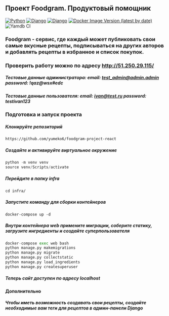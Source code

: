 ## Проект Foodgram. Продуктовый помощник

[![Python](https://img.shields.io/badge/-Python_3.7.9-464646??style=flat-square&logo=Python)](https://www.python.org/downloads/)
[![Django](https://img.shields.io/badge/-Django-464646??style=flat-square&logo=Django)](https://www.djangoproject.com/)
[![Django](https://img.shields.io/badge/-Django_rest_framework_3.12.4-464646??style=flat-square&logo=Django)](https://www.django-rest-framework.org)
[![Docker Image Version (latest by date)](https://img.shields.io/docker/v/yumeko1/foodgram-backend?label=docker&logo=docker)](https://hub.docker.com/r/yumeko1/foodgram-backend/tags)
![Yamdb CI](https://github.com/yumeko6/foodgram-project-react/actions/workflows/foodgram_workflow.yml/badge.svg)

### Foodgram - сервис, где каждый может публиковать свои самые вкусные рецепты, подписываться на других авторов и добавлять рецепты в избранное и список покупок.

### Проверить работу можно по адресу http://51.250.29.115/

##### Тестовые данные администратора: email: test_admin@admin.admin password: !qaz@wsx#edc
##### Тестовые данные пользователя: email: ivan@test.ru password: testivan123



### Подготовка и запуск проекта

##### Клонируйте репозиторий
`https://github.com/yumeko6/foodgram-project-react`

##### Создайте и активируйте виртуальное окружение
```python
python -m venv venv
source venv/Scripts/activate
```

##### Перейдите в папку infra
`cd infra/`

##### Запустите команду для сборки контейнеров
`docker-compose up -d`

##### Внутри контейнера web примените миграции, соберите статику, загрузите ингредиенты и создайте суперпользователя
```python
docker-compose exec web bash
python manage.py makemigrations
python manage.py migrate
python manage.py collectstatic
python manage.py load_ingredients
python manage.py createsuperuser
```
##### Теперь сайт доступен по адресу localhost
#### Дополнительно
##### Чтобы иметь возможность создавать свои рецепты, создайте необходимые вам теги для рецептов в админ-панели Django